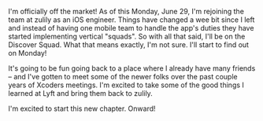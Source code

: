 I'm officially off the market! As of this Monday, June 29, I'm rejoining the team at zulily as an iOS engineer. Things have changed a wee bit since I left and instead of having one mobile team to handle the app's duties they have started implementing vertical "squads". So with all that said, I'll be on the Discover Squad. What that means exactly, I'm not sure. I'll start to find out on Monday!

It's going to be fun going back to a place where I already have many friends – and I've gotten to meet some of the newer folks over the past couple years of Xcoders meetings. I'm excited to take some of the good things I learned at Lyft and bring them back to zulily.

I'm excited to start this new chapter. Onward!
